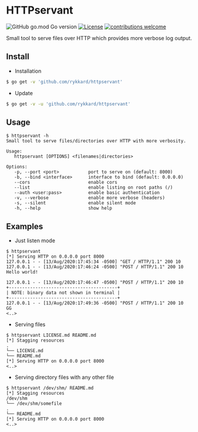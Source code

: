# HTTPservant
![GitHub go.mod Go version](https://img.shields.io/github/go-mod/go-version/rykkard/httpservant)
[![License](https://img.shields.io/badge/license-MIT-_red.svg)](https://opensource.org/licenses/MIT)
[![contributions welcome](https://img.shields.io/badge/contributions-welcome-brightgreen.svg?style=flat)](https://github.com/rykkard/httpservant/issues)

Small tool to serve files over HTTP which provides more verbose log output.

## Install

- Installation
```bash
$ go get -v 'github.com/rykkard/httpservant'
```

- Update
```bash
$ go get -v -u 'github.com/rykkard/httpservant'
```

## Usage

```
$ httpservant -h
Small tool to serve files/directories over HTTP with more verbosity.

Usage:
   httpservant [OPTIONS] <filenames|directories>

Options:
   -p, --port <port>           port to serve on (default: 8000)
   -b, --bind <interface>      interface to bind (default: 0.0.0.0)
   --cors                      enable cors
   --list                      enable listing on root paths (/)
   --auth <user:pass>          enable basic authentication
   -v, --verbose               enable more verbose (headers)
   -s, --silent                enable silent mode
   -h, --help                  show help
```

## Examples

- Just listen mode
```
$ httpservant
[*] Serving HTTP on 0.0.0.0 port 8000
127.0.0.1 - - [13/Aug/2020:17:45:34 -0500] "GET / HTTP/1.1" 200 10
127.0.0.1 - - [13/Aug/2020:17:46:24 -0500] "POST / HTTP/1.1" 200 10
Hello world!

127.0.0.1 - - [13/Aug/2020:17:46:47 -0500] "POST / HTTP/1.1" 200 10
+-----------------------------------------+
| NOTE: binary data not shown in terminal |
+-----------------------------------------+
127.0.0.1 - - [13/Aug/2020:17:49:36 -0500] "POST / HTTP/1.1" 200 10
GG
<..>
```
- Serving files
```
$ httpservant LICENSE.md README.md
[*] Stagging resources
.
└── LICENSE.md
└── README.md
[*] Serving HTTP on 0.0.0.0 port 8000
<..>
```

- Serving directory files with any other file
```
$ httpservant /dev/shm/ README.md
[*] Stagging resources
/dev/shm
└── /dev/shm/somefile
.
└── README.md
[*] Serving HTTP on 0.0.0.0 port 8000
<..>
```
